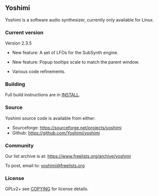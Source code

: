 ## Yoshimi

Yoshimi is a software audio synthesizer, currently only available for Linux.

### Current version

Version 2.3.5


* New feature: A set of LFOs for the SubSynth engine.

* New feature: Popup tooltips scale to match the parent window.

* Various code refinements.

### Building

Full build instructions are in [INSTALL](INSTALL).

### Source

Yoshimi source code is available from either:

* Sourceforge: https://sourceforge.net/projects/yoshimi
* Github: https://github.com/Yoshimi/yoshimi

### Community

Our list archive is at: https://www.freelists.org/archive/yoshimi

To post, email to: yoshimi@freelists.org

### License

GPLv2+ see [COPYING](COPYING) for license details.
